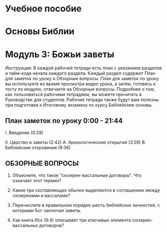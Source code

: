 # Учебное пособие
# Основы Библии
# Модуль 3: Божьи заветы


Инструкции: 
В каждой рабочей тетради есть план с указанием разделов и тайм-кода начала каждого раздела.   Каждый раздел содержит План для заметок по уроку и Обзорные вопросы. 
План для заметок по уроку вы используете во время просмотра видео урока, а затем, готовясь к тесту по модулю, отвечаете на Обзорные вопросы. 
Подробнее о том, как пользоваться рабочими тетрадями, вы можете прочитать в Руководстве для студентов. Рабочие тетради также будут вам полезны при подготовке к Итоговому экзамену по курсу Библейские основы.


## План заметок по уроку 0:00 - 21:44

I.	Введение (0:28)

II.	Царство и заветы (2:42)
A.	Археологические открытия (3:59)
В.    Библейские откровения (9:36)



## ОБЗОРНЫЕ ВОПРОСЫ

1. Объясните, что такое  "сюзерен-вассальные договоры". Что означает этот термин?
   
2. Какие три составляющих обычно выделяются в соглашениях между сюзеренами и вассалами?
   
3. Перечислите в правильном порядке шесть библейских личностей, с которыми Бог заключал заветы.
   
4. Как книга Исх (9:4) описывает три ключевых элемента сюзерен-вассальных договоров?

